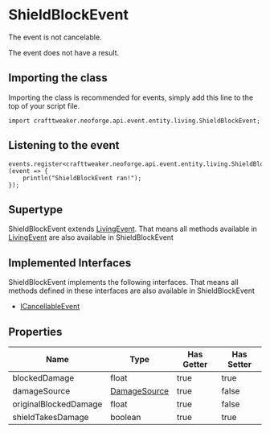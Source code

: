 # ShieldBlockEvent

The event is not cancelable.

The event does not have a result.

## Importing the class

Importing the class is recommended for events, simply add this line to the top of your script file.
```zenscript
import crafttweaker.neoforge.api.event.entity.living.ShieldBlockEvent;
```


## Listening to the event

```zenscript
events.register<crafttweaker.neoforge.api.event.entity.living.ShieldBlockEvent>(event => {
    println("ShieldBlockEvent ran!");
});
```


## Supertype

ShieldBlockEvent extends [LivingEvent](/neoforge/api/event/entity/living/LivingEvent). That means all methods available in [LivingEvent](/neoforge/api/event/entity/living/LivingEvent) are also available in ShieldBlockEvent

## Implemented Interfaces
ShieldBlockEvent implements the following interfaces. That means all methods defined in these interfaces are also available in ShieldBlockEvent

- [ICancellableEvent](/neoforge/api/event/ICancellableEvent)

## Properties

|         Name          |                          Type                          | Has Getter | Has Setter |
|-----------------------|--------------------------------------------------------|------------|------------|
| blockedDamage         | float                                                  | true       | true       |
| damageSource          | [DamageSource](/vanilla/api/world/damage/DamageSource) | true       | false      |
| originalBlockedDamage | float                                                  | true       | false      |
| shieldTakesDamage     | boolean                                                | true       | true       |

